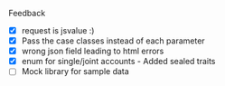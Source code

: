 Feedback

- [x] request is jsvalue :)
- [x] Pass the case classes instead of each parameter
- [x] wrong json field leading to html errors
- [x] enum for single/joint accounts - Added sealed traits
- [ ] Mock library for sample data

